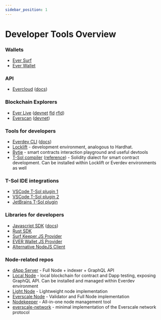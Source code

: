```yaml
---
sidebar_position: 1
---
```


# Developer Tools Overview

### Wallets
- [Ever Surf](https://ever.surf/)
- [Ever Wallet](https://everwallet.net)

### API
- [Evercloud](https://evercloud.dev) ([docs](https://docs.evercloud.dev))

### Blockchain Explorers
- [Ever Live](https://ever.live) ([devnet](https://net.ever.live) [fld](https://fld.ever.live) [rfld](https://rfld.ever.live))
- [Everscan](https://everscan.io) ([devnet](https://testnet.everscan.io))

### Tools for developers
- [Everdev CLI](https://github.com/tonlabs/everdev) ([docs](https://docs.everos.dev/everdev))
- [Locklift](https://github.com/broxus/locklift) - development environment, analogous to Hardhat.
- [Bytie](https://ever.bytie.moe) - smart contracts interaction playground and useful devtools
- [T-Sol compiler](https://github.com/tonlabs/TON-Solidity-Compiler) ([reference](https://github.com/tonlabs/TON-Solidity-Compiler/blob/master/API.md)) - Solidity dialect for smart contract development. Can be installed within Locklift or Everdev environments as well

### T-Sol IDE integrations

- [VSCode T-Sol plugin 1](https://marketplace.visualstudio.com/items?itemName=everscale.solidity-support)
- [VSCode T-Sol plugin 2](https://marketplace.visualstudio.com/items?itemName=mytonwallet.ton-solidity-extension)
- [JetBrains T-Sol plugin](https://plugins.jetbrains.com/plugin/20696-t-sol)

### Libraries for developers
- [Javascript SDK](https://github.com/tonlabs/ever-sdk-js) ([docs](https://docs.everos.dev/ever-sdk))
- [Rust SDK](https://github.com/tonlabs/ever-sdk)
- [Surf Keeper JS Provider](https://github.com/EverSurf/surfkeeper-provider)
- [EVER Wallet JS Provider](https://github.com/broxus/everscale-inpage-provider/)
- [Alternative NodeJS Client](https://github.com/broxus/everscale-standalone-client)


### Node-related repos
- [dApp Server](https://github.com/tonlabs/evernode-ds) - Full Node + indexer + GraphQL API
- [Local Node](https://github.com/tonlabs/evernode-se) - local blockchain for contract and Dapp testing, exposing GraphQL API. Can be installed and managed within Everdev environment
- [Light Node](https://github.com/broxus/ton-indexer) - Lightweight node implementation
- [Everscale Node](https://github.com/tonlabs/ever-node) - Validator and Full Node implementation
- [Nodekeeper](https://github.com/broxus/nodekeeper) - All-in-one node management tool
- [everscale-network](https://github.com/broxus/everscale-network) - minimal implementation of the Everscale network protocol